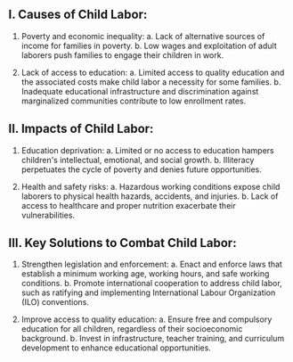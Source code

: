 ## I. Causes of Child Labor:

1. Poverty and economic inequality:
   a. Lack of alternative sources of income for families in poverty.
   b. Low wages and exploitation of adult laborers push families to engage their children in work.

2. Lack of access to education:
   a. Limited access to quality education and the associated costs make child labor a necessity for some families.
   b. Inadequate educational infrastructure and discrimination against marginalized communities contribute to low enrollment rates.


## II. Impacts of Child Labor:

1. Education deprivation:
   a. Limited or no access to education hampers children's intellectual, emotional, and social growth.
   b. Illiteracy perpetuates the cycle of poverty and denies future opportunities.

2. Health and safety risks:
   a. Hazardous working conditions expose child laborers to physical health hazards, accidents, and injuries.
   b. Lack of access to healthcare and proper nutrition exacerbate their vulnerabilities.

## III. Key Solutions to Combat Child Labor:

1. Strengthen legislation and enforcement:
   a. Enact and enforce laws that establish a minimum working age, working hours, and safe working conditions.
   b. Promote international cooperation to address child labor, such as ratifying and implementing International Labour Organization (ILO) conventions.

2. Improve access to quality education:
   a. Ensure free and compulsory education for all children, regardless of their socioeconomic background.
   b. Invest in infrastructure, teacher training, and curriculum development to enhance educational opportunities.
